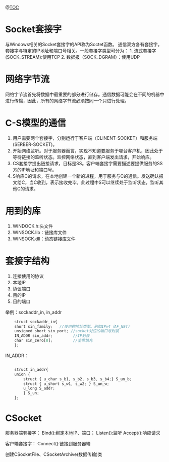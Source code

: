 ﻿---
#subtitle:   检测理论概述 #副标题
header-img: img/post-web.jpg    #这篇文章标题背景图片
catalog: true                       # 是否归档
tags:                               #标签
    - 计算机网络
---

@[TOC](socket编程-套接字和版本号问题)
# Socket套接字

	
  与Windows相关的Socket套接字的API称为Soctet函数。
	通信双方各有套接字。套接字与特定的IP地址和端口号相关。一般套接字类型可分为：
	1. 流式套接字(SOCK_STREAM):使用TCP
	2. 数据报（SOCK_DGRAM）：使用UDP

# 网络字节流
网络字节流首先将数据中最重要的部分进行储存。通信数据可能会在不同的机器中进行传输，因此，所有的网络字节流必须按同一个只进行处理。

# C-S模型的通信
1. 用户需要两个套接字，分别运行于客户端（CLINENT-SOCKET）和服务端(SERBER-SOCKET)。
2. 开始网络监听。对于服务器而言，实现不知道要服务于哪台客户机，因此处于等待链接的监听状态。监控网络状态，直到客户端发出请求，开始响应。
3. CS套接字提出链接请求，目标是SS。客户端套接字需要描述要提供服务的SS方的IP地址和端口号。
4. S响应C的请求，在本地创建一个新的进程，用于服务与C的通信。发送确认报文给C，当C收到，表示接收完毕。此过程中S可以继续处于监听状态，监听其他C的请求。

# 用到的库
1. WINDOCK.h:头文件
2. WINSOCK.lib：链接库文件
3. WINSOCK.dll：动态链接库文件

# 套接字结构
1. 连接使用的协议
2. 本地IP
3. 协议端口
4. 目的IP
5. 目的端口

举例：sockaddr_in, in_addr

```javascript
	struct sockaddr_in{
	short sin_family;   //使用的地址类型。例如IPv4（AF_NET）
	unsigned short sin_port; //socket对应的端口号封装
	IN_ADDR sin_addr;         //IP封装
	char sin_zero[8];         //全零填充
	};

```
	
IN_ADDR：
	
```javascript

	struct in_addr{
	union {
		struct { u_char s_b1, s_b2, s_b3, s_b4;} S_un_b;
		struct { u_short s_w1, s_w2; } S_un_w;
		u_long S_addr;
		} S_un;
	};

```
# CSocket
服务器端套接字：
Bind():绑定本地IP、端口；
Listen():监听
Accept():响应请求

客户端套接字：
Connect():链接到服务器端

创建CSocketFile、CSocketArchive(数据传输)类


